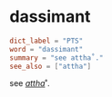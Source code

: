 # dassimant

``` toml
dict_label = "PTS"
word = "dassimant"
summary = "see attha˚."
see_also = ["attha"]
```

see *[attha](attha.md)*˚.

